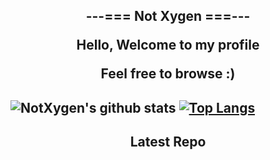 <h2 align=center>
  ---=== Not Xygen ===---

<p>
  <p align=center>
    Hello, Welcome to my profile
  <p>
  <p align=center>
    Feel free to browse :) 
  <p>
<p>

<h2>
  
![NotXygen's github stats](https://github-readme-stats.vercel.app/api?username=not-xygen&show_icons=true&theme=react)
[![Top Langs](https://github-readme-stats.vercel.app/api/top-langs/?username=not-xygen&theme=react)](https://github.com/anuraghazra/github-readme-stats)

<h2 align=center>
  Latest Repo
